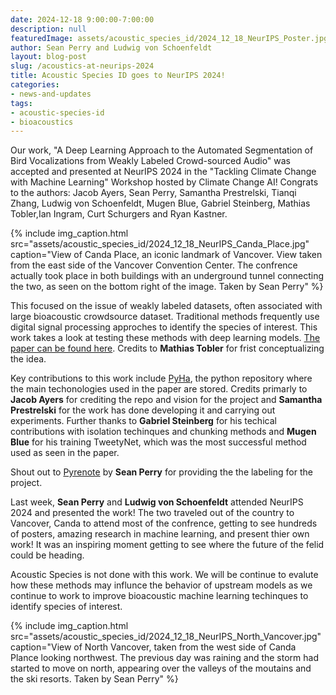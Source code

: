 ```yaml
---
date: 2024-12-18 9:00:00-7:00:00
description: null
featuredImage: assets/acoustic_species_id/2024_12_18_NeurIPS_Poster.jpg
author: Sean Perry and Ludwig von Schoenfeldt
layout: blog-post
slug: /acoustics-at-neurips-2024
title: Acoustic Species ID goes to NeurIPS 2024!
categories:
- news-and-updates
tags:
- acoustic-species-id
- bioacoustics
---
```


Our work, "A Deep Learning Approach to the Automated Segmentation of Bird Vocalizations from Weakly Labeled Crowd-sourced Audio" was accepted and presented at NeurIPS 2024 in the "Tackling Climate Change with Machine Learning" Workshop hosted by Climate Change AI! Congrats to the authors: Jacob Ayers, Sean Perry, Samantha Prestrelski, Tianqi Zhang, Ludwig von Schoenfeldt, Mugen Blue, Gabriel Steinberg, Mathias Tobler,Ian Ingram, Curt Schurgers and Ryan Kastner.

{% include 
    img_caption.html
    src="assets/acoustic_species_id/2024_12_18_NeurIPS_Canda_Place.jpg"
    caption="View of Canda Place, an iconic landmark of Vancover. View taken from the east side of the Vancover Convention Center. The confrence actually took place in both buildings with an underground tunnel connecting the two, as seen on the bottom right of the image. Taken by Sean Perry"
%}

This focused on the issue of weakly labeled datasets, often associated with large bioacoustic crowdsource dataset. Traditional methods frequently use digital signal processing approches to identify the species of interest. This work takes a look at testing these methods with deep learning models. [The paper can be found here](https://www.climatechange.ai/papers/neurips2024/8). Credits to **Mathias Tobler** for frist conceptualizing the idea. 

Key contributions to this work include [PyHa](https://github.com/UCSD-E4E/pyha), the python repository where the main techonologies used in the paper are stored. Credits primarly to **Jacob Ayers** for crediting the repo and vision for the project and **Samantha Prestrelski** for the work has done developing it and carrying out experiments. Further thanks to **Gabriel Steinberg** for his techical contributions with isolation techinques and chunking methods and **Mugen Blue** for his training TweetyNet, which was the most successful method used as seen in the paper. 

Shout out to [Pyrenote](https://github.com/UCSD-E4E/Pyrenote) by **Sean Perry** for providing the the labeling for the project. 

Last week, **Sean Perry** and **Ludwig von Schoenfeldt** attended NeurIPS 2024 and presented the work! The two traveled out of the country to Vancover, Canda to attend most of the confrence, getting to see hundreds of posters, amazing research in machine learning, and present thier own work! It was an inspiring moment getting to see where the future of the felid could be heading.

Acoustic Species is not done with this work. We will be continue to evalute how these methods may influnce the behavior of upstream models as we continue to work to improve bioacoustic machine learning techinques to identify species of interest. 

{% include 
    img_caption.html
    src="assets/acoustic_species_id/2024_12_18_NeurIPS_North_Vancover.jpg"
    caption="View of North Vancover, taken from the west side of Canda Plance looking northwest. The previous day was raining and the storm had started to move on north, appearing over the valleys of the moutains and the ski resorts. Taken by Sean Perry" 
%}